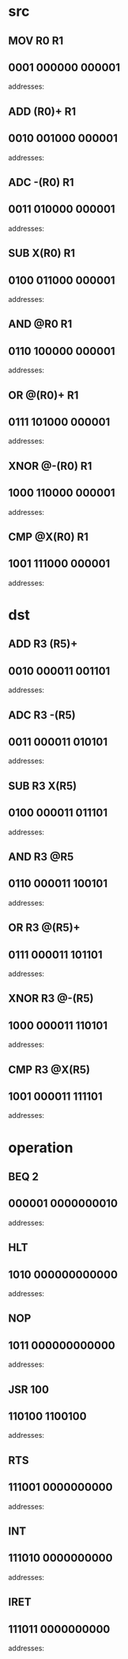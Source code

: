 # src
## MOV  R0     R1
## 0001 000000 000001
addresses:

## ADD  (R0)+  R1
## 0010 001000 000001
addresses:

## ADC  -(R0)  R1
## 0011 010000 000001
addresses:

## SUB  X(R0)  R1
## 0100 011000 000001
addresses:

## AND  @R0    R1
## 0110 100000 000001
addresses:

## OR   @(R0)+ R1
## 0111 101000 000001
addresses:

## XNOR @-(R0) R1
## 1000 110000 000001
addresses:

## CMP  @X(R0) R1
## 1001 111000 000001
addresses:

# dst
## ADD  R3     (R5)+
## 0010 000011 001101
addresses:

## ADC  R3     -(R5)
## 0011 000011 010101
addresses:

## SUB  R3     X(R5)
## 0100 000011 011101
addresses:

## AND  R3     @R5
## 0110 000011 100101
addresses:

## OR   R3     @(R5)+
## 0111 000011 101101
addresses:

## XNOR R3     @-(R5)
## 1000 000011 110101
addresses:

## CMP  R3     @X(R5)
## 1001 000011 111101
addresses:

# operation
## BEQ    2 
## 000001 0000000010
addresses:

## HLT
## 1010 000000000000
addresses:

## NOP
## 1011 000000000000
addresses:

## JSR    100
## 110100 1100100
addresses:

## RTS
## 111001 0000000000
addresses:

## INT
## 111010 0000000000
addresses:

## IRET
## 111011 0000000000
addresses:
